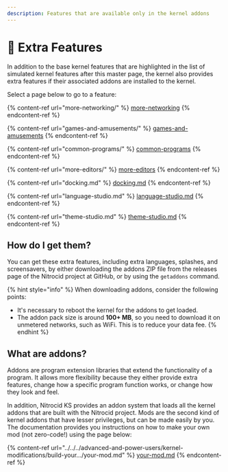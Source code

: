 ```yaml
---
description: Features that are available only in the kernel addons
---
```


# 🌟 Extra Features

In addition to the base kernel features that are highlighted in the list of simulated kernel features after this master page, the kernel also provides extra features if their associated addons are installed to the kernel.

Select a page below to go to a feature:

{% content-ref url="more-networking/" %}
[more-networking](more-networking/)
{% endcontent-ref %}

{% content-ref url="games-and-amusements/" %}
[games-and-amusements](games-and-amusements/)
{% endcontent-ref %}

{% content-ref url="common-programs/" %}
[common-programs](common-programs/)
{% endcontent-ref %}

{% content-ref url="more-editors/" %}
[more-editors](more-editors/)
{% endcontent-ref %}

{% content-ref url="docking.md" %}
[docking.md](docking.md)
{% endcontent-ref %}

{% content-ref url="language-studio.md" %}
[language-studio.md](language-studio.md)
{% endcontent-ref %}

{% content-ref url="theme-studio.md" %}
[theme-studio.md](theme-studio.md)
{% endcontent-ref %}

## How do I get them?

You can get these extra features, including extra languages, splashes, and screensavers, by either downloading the addons ZIP file from the releases page of the Nitrocid project at GitHub, or by using the `getaddons` command.

{% hint style="info" %}
When downloading addons, consider the following points:

* It's necessary to reboot the kernel for the addons to get loaded.
* The addon pack size is around **100+ MB**, so you need to download it on unmetered networks, such as WiFi. This is to reduce your data fee.
{% endhint %}

## What are addons?

Addons are program extension libraries that extend the functionality of a program. It allows more flexibility because they either provide extra features, change how a specific program function works, or change how they look and feel.

In addition, Nitrocid KS provides an addon system that loads all the kernel addons that are built with the Nitrocid project. Mods are the second kind of kernel addons that have lesser privileges, but can be made easily by you. The documentation provides you instructions on how to make your own mod (not zero-code!) using the page below:

{% content-ref url="../../../advanced-and-power-users/kernel-modifications/build-your.../your-mod.md" %}
[your-mod.md](../../../advanced-and-power-users/kernel-modifications/build-your.../your-mod.md)
{% endcontent-ref %}
